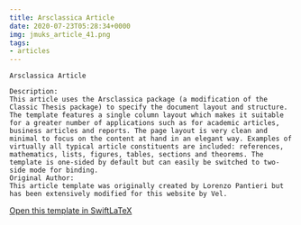 ```yaml
---
title: Arsclassica Article
date: 2020-07-23T05:28:34+0000
img: jmuks_article_41.png
tags:
- articles
---
```

```
Arsclassica Article

Description:
This article uses the Arsclassica package (a modification of the Classic Thesis package) to specify the document layout and structure. The template features a single column layout which makes it suitable for a greater number of applications such as for academic articles, business articles and reports. The page layout is very clean and minimal to focus on the content at hand in an elegant way. Examples of virtually all typical article constituents are included: references, mathematics, lists, figures, tables, sections and theorems. The template is one-sided by default but can easily be switched to two-side mode for binding.
Original Author:
This article template was originally created by Lorenzo Pantieri but has been extensively modified for this website by Vel.
```
[Open this template in SwiftLaTeX](https://www.swiftlatex.com/project.html?import=https://swiftlatex.github.io/LaTeXBoilerPlate/zips/bgvbs_article_4.zip)
